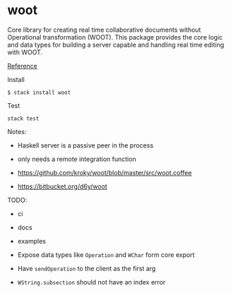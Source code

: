 # woot

Core library for creating real time collaborative documents without Operational
transformation (WOOT). This package provides the core logic and data types for building a server capable and handling real time editing with WOOT.

[Reference](https://hal.inria.fr/inria-00071240/document)

Install

```
$ stack install woot
```

Test

```
stack test
```

Notes:

* Haskell server is a passive peer in the process
* only needs a remote integration function

* https://github.com/kroky/woot/blob/master/src/woot.coffee
* https://bitbucket.org/d6y/woot

TODO:

* ci
* docs
* examples

* Expose data types like `Operation` and `WChar` form core export
* Have `sendOperation` to the client as the first arg
* `WString.subsection` should not have an index error
